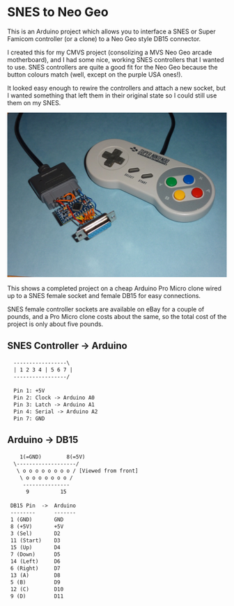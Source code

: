 SNES to Neo Geo
===============

This is an Arduino project which allows you to interface a SNES or Super Famicom controller
(or a clone) to a Neo Geo style DB15 connector.

I created this for my CMVS project (consolizing a MVS Neo Geo arcade motherboard), and I had
some nice, working SNES controllers that I wanted to use. SNES controllers are quite a good fit
for the Neo Geo because the button colours match (well, except on the purple USA ones!).

It looked easy enough to rewire the controllers and attach a new socket, but I wanted something
that left them in their original state so I could still use them on my SNES.

![Image](ProMicro.jpg?raw=true)

This shows a completed project on a cheap Arduino Pro Micro clone wired up to a SNES female
socket and female DB15 for easy connections.

SNES female controller sockets are available on eBay for a couple of pounds, and a Pro Micro
clone costs about the same, so the total cost of the project is only about five pounds.

SNES Controller -> Arduino
--------------------------

```
  -----------------\
  | 1 2 3 4 | 5 6 7 |
  -----------------/
  
  Pin 1: +5V
  Pin 2: Clock -> Arduino A0
  Pin 3: Latch -> Arduino A1
  Pin 4: Serial -> Arduino A2
  Pin 7: GND
```

Arduino -> DB15
---------------

```
    1(=GND)        8(=5V)
  \-------------------/
   \ o o o o o o o o / [Viewed from front]
    \ o o o o o o o /
     --------------- 
      9          15

 DB15 Pin  ->  Arduino
 --------      -------
 1 (GND)       GND
 8 (+5V)       +5V
 3 (Sel)       D2
 11 (Start)    D3
 15 (Up)       D4
 7 (Down)      D5
 14 (Left)     D6
 6 (Right)     D7
 13 (A)        D8
 5 (B)         D9
 12 (C)        D10
 9 (D)         D11
```
